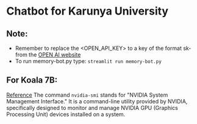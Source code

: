 # Chatbot for Karunya University

## Note:
- Remember to replace the <OPEN_API_KEY> to a key of the format sk- from the [OPEN AI website](https://platform.openai.com/account/api-keys)
- To run memory-bot.py type: ``` streamlit run memory-bot.py ```

## For Koala 7B:
[Reference](https://levelup.gitconnected.com/build-a-100-free-personal-chatgpt-bot-powered-by-koala-d9e6a18d8aaa)
The command ```nvidia-smi``` stands for "NVIDIA System Management Interface." It is a command-line utility provided by NVIDIA, specifically designed to monitor and manage NVIDIA GPU (Graphics Processing Unit) devices installed on a system.
